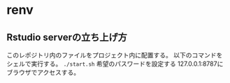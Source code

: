 # renv

## Rstudio serverの立ち上げ方
このレポジトリ内のファイルをプロジェクト内に配置する。
以下のコマンドをシェルで実行する。
`./start.sh`
希望のパスワードを設定する
127.0.0.1:8787にブラウザでアクセスする。

